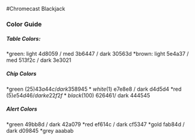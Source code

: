 #Chromecast Blackjack



### Color Guide

##### Table Colors:
*green: light 4d8059 / med 3b6447 / dark 30563d
*brown: light 5e4a37 / med 513f2c / dark 3e3021

##### Chip Colors
*green ($25) 43a44c / dark 358945
*white ($1) e7e8e8 / dark d4d5d4
*red ($5) e54d46 / dark e22f2f
*black ($100) 626461/ dark 444545

##### Alert Colors
*green 49bb8d / dark 42a079
*red ef614c / dark cf5347
*gold fab84d / dark d09845
*grey aaabab




